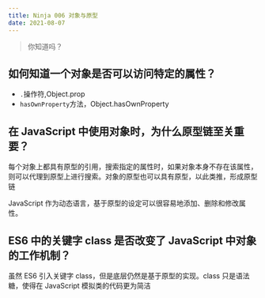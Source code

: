 ```yaml
---
title: Ninja 006 对象与原型
date: 2021-08-07
---
```


> 你知道吗？

## 如何知道一个对象是否可以访问特定的属性？

- `.`操作符,Object.prop
- `hasOwnProperty`方法，Object.hasOwnProperty

## 在 JavaScript 中使用对象时，为什么原型链至关重要？

每个对象上都具有原型的引用，搜索指定的属性时，如果对象本身不存在该属性，则可以代理到原型上进行搜索。对象的原型也可以具有原型，以此类推，形成原型链

JavaScript 作为动态语言，基于原型的设定可以很容易地添加、删除和修改属性。

## ES6 中的关键字 class 是否改变了 JavaScript 中对象的工作机制？

虽然 ES6 引入关键字 class，但是底层仍然是基于原型的实现。class 只是语法糖，使得在 JavaScript 模拟类的代码更为简洁
